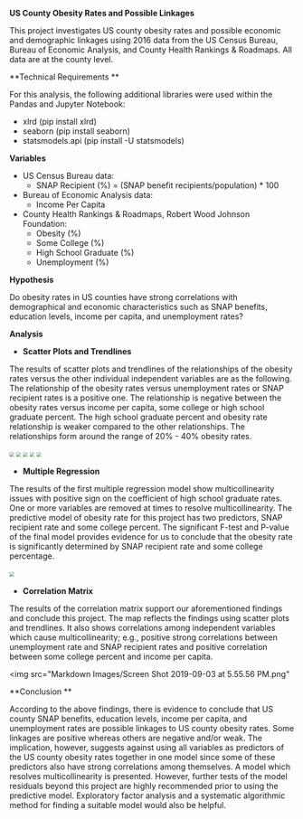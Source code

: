**US County Obesity Rates and Possible Linkages**

This project investigates US county obesity rates and possible economic and demographic linkages using 2016 data from the US Census Bureau, Bureau of Economic Analysis, and County Health Rankings & Roadmaps. All data are at the county level.

**Technical Requirements **

For this analysis, the following additional libraries were used within the Pandas and Jupyter Notebook: 

-   xlrd (pip install xlrd)
-   seaborn (pip install seaborn)
-   statsmodels.api (pip install -U statsmodels)

**Variables**

-   US Census Bureau data: 
    -   SNAP Recipient (%) = (SNAP benefit recipients/population) * 100
-   Bureau of Economic Analysis data:                 
    -   Income Per Capita
-   County Health Rankings & Roadmaps, Robert Wood Johnson Foundation: 
    -   Obesity (%)
    -   Some College (%)
    -   High School Graduate (%)
    -   Unemployment (%)

**Hypothesis**

Do obesity rates in US counties have strong correlations with demographical and economic characteristics such as SNAP benefits, education levels, income per capita, and unemployment rates?

**Analysis**

-   **Scatter Plots and Trendlines**

The results of scatter plots and trendlines of the relationships of the obesity rates versus the other individual independent variables are as the following. The relationship of the obesity rates versus unemployment rates or SNAP recipient rates is a positive one. The relationship is negative between the obesity rates versus income per capita, some college or high school graduate percent. The high school graduate percent and obesity rate relationship is weaker compared to the other relationships. The relationships form around the range of 20% - 40% obesity rates.

<img src="/Users/emilywehrmeyer/Group_Project_1/Markdown Images/Screen Shot 2019-09-03 at 5.52.50 PM.png" style="zoom: 50%;" />

<img src="/Users/emilywehrmeyer/Group_Project_1/Markdown Images/Screen Shot 2019-09-03 at 5.53.02 PM.png" style="zoom: 50%;" />

<img src="/Users/emilywehrmeyer/Group_Project_1/Markdown Images/Screen Shot 2019-09-03 at 5.54.36 PM.png" style="zoom: 50%;" />

<img src="/Users/emilywehrmeyer/Group_Project_1/Markdown Images/Screen Shot 2019-09-03 at 5.54.57 PM.png" style="zoom: 50%;" />

<img src="/Users/emilywehrmeyer/Group_Project_1/Markdown Images/Screen Shot 2019-09-03 at 5.55.13 PM.png" style="zoom: 50%;" />

-   **Multiple Regression**

The results of the first multiple regression model show multicollinearity issues with positive sign on the coefficient of high school graduate rates. One or more variables are removed at times to resolve multicollinearity. The predictive model of obesity rate for this project has two predictors, SNAP recipient rate and some college percent. The significant F-test and P-value of the final model provides evidence for us to conclude that the obesity rate is significantly determined by SNAP recipient rate and some college percentage.

<img src="/Users/emilywehrmeyer/Group_Project_1/Markdown Images/Screen Shot 2019-09-03 at 5.55.42 PM.png" style="zoom:50%;" />



-   **Correlation Matrix**

The results of the correlation matrix support our aforementioned findings and conclude this project. The map reflects the findings using scatter plots and trendlines. It also shows correlations among independent variables which cause multicollinearity; e.g., positive strong correlations between unemployment rate and SNAP recipient rates and positive correlation between some college percent and income per capita.

<img src="Markdown Images/Screen Shot 2019-09-03 at 5.55.56 PM.png"

**Conclusion **

According to the above findings, there is evidence to conclude that US county SNAP benefits, education levels, income per capita, and unemployment rates are possible linkages to US county obesity rates. Some linkages are positive whereas others are negative and/or weak. The implication, however, suggests against using all variables as predictors of the US county obesity rates together in one model since some of these predictors also have strong correlations among themselves. A model which resolves multicollinearity is presented. However, further tests of the model residuals beyond this project are highly recommended prior to using the predictive model. Exploratory factor analysis and a systematic algorithmic method for finding a suitable model would also be helpful.
